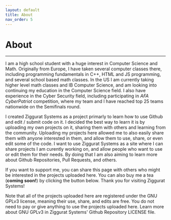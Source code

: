```yaml
---
layout: default
title: About
nav_order: 5
---
```


# About

---

I am a high school student with a huge interest in Computer Science and Math. Originally from Europe, I have taken several computer classes there, including programming fundamentals in C++, HTML and JS programming, and several school based math classes. In the US I am currently taking higher level math classes and IB Computer Science, and am looking into continuing my education in the Computer Science field. I also have experience in the Cyber Security field, including participating in *AFA CyberPatriot* competition, where my team and I have reached top 25 teams nationwide on the Semifinals round.

I created Ziggurat Systems as a project primarly to learn how to use Github and edit / submit code on it. I decided the best way to learn it is by uploading my own projects on it, sharing them with others and learning from the community. Uploading my projects here allowed me to also easily share them with anyone interested in them, and allow them to use, share, or even edit some of the code. I want to use Ziggurat Systems as a site where I can share projects I am curently working on, and allow people who want to use or edit them for their needs. By doing that I am also aiming to learn more about Github Repositories, Pull Requests, and others.

If you want to support me, you can share this page with others who might be interested in the projects uploaded here. You can also buy me a tea (**coming soon!**) by clicking the button below. Thank you for visiting Ziggurat Systems!

Note that all of the projects uploaded here are registered under the GNU GPLv3 license, meaning their use, share, and edits are free. You do not need to pay or give anything to use the projects uploaded here. Learn more about GNU GPLv3 in Ziggurat Systems' Github Repository LICENSE file.
